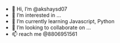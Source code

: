 - 👋 Hi, I’m @akshaysd07
- 👀 I’m interested in ...
- 🌱 I’m currently learning Javascript, Python
- 💞️ I’m looking to collaborate on ...
- 📫 reach me @8806951561
<!---
akshaysd07/akshaysd07 is a ✨ special ✨ repository because its `README.md` (this file) appears on your GitHub profile.
You can click the Preview link to take a look at your changes.
--->
